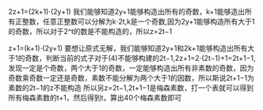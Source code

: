 2z+1=(2k+1)⋅(2y+1)
我们能够知道2y+1能够构造出所有的奇数，k+1能够造出所有正整数，任意正整数可以分解为k⋅2t,k是一个奇数,因为2y+1能够构造所有大于1的奇数，所以对于2^t的数是不能构造的，所以z=2t−1

z+1=(k+1)⋅(2y+1)
要想让原式无解，我们能够知道2y+1和2k+1能够构造出所有大于1的奇数，判断当前的式子对于(4)不能够构建的2t−1,2z+1=2⋅(2t−1)+1=2t+1−1,发现一定是个奇数，两个大于1的奇数，一定能够构造出所有非素数的奇数，因为奇数乘奇数一定还是奇数，素数不能分解为两个大于1的因数，所以斯说2t+1−1为素数的2t−1的z不能构造
所以另z=2t−1,2t+1−1是梅森素数，打一个表就可以得到所有梅森素数的t+1，然后得到t，算出40个梅森素数即可
